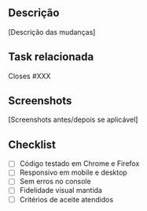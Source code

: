 ## Descrição
[Descrição das mudanças]

## Task relacionada
Closes #XXX

## Screenshots
[Screenshots antes/depois se aplicável]

## Checklist
- [ ] Código testado em Chrome e Firefox
- [ ] Responsivo em mobile e desktop
- [ ] Sem erros no console
- [ ] Fidelidade visual mantida
- [ ] Critérios de aceite atendidos
